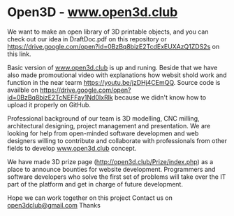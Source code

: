 # Open3D - www.open3d.club
We want to make an open library of 3D printable objects, and you can check out our idea in DraftDoc.pdf on this repository or
https://drive.google.com/open?id=0BzBq8bizE2TcdExEUXAzQ1ZDS2s on this link.

Basic version of www.open3d.club  is up and runing. Beside that we have also made promoutional video with explanations how websit shold work and function in the near tearm https://youtu.be/jzDHj4CEmQQ. Source code is availble on https://drive.google.com/open?id=0BzBq8bizE2TcNEFFay1Nd0IxRlk because we didn't know how to upload it properly on GitHub.

Professional background of our team is 3D modelling, CNC milling, architectural designing, project management and presentation. We are looking for help from open-minded software developmen and web designers willing to contribute and collaborate with professionals from other fields to develop www.open3d.club concept. 

We have made 3D prize page (http://open3d.club/Prize/index.php) as a place to announce bounties for website development. Programmers and software developers who solve the first set of problems will take over the IT part of the platform and get in charge of future development.

Hope we can work together on this project
Contact us on open3dclub@gmail.com
Thanks
